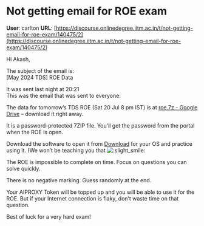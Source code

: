 # Not getting email for ROE exam

**User**: carlton
**URL**: [https://discourse.onlinedegree.iitm.ac.in/t/not-getting-email-for-roe-exam/140475/2](https://discourse.onlinedegree.iitm.ac.in/t/not-getting-email-for-roe-exam/140475/2)

Hi Akash,

The subject of the email is:  
[May 2024 TDS] ROE Data

It was sent last night at 20:21  
This was the email that was sent to everyone:

The data for tomorrow’s TDS ROE (Sat 20 Jul 8 pm IST) is at [roe.7z - Google Drive](https://drive.google.com/file/d/1CKBFzo-NXupLTkzKIvDoBtsL4WLGsNRk/view) – download it right away.

It is a password-protected 7ZIP file. You’ll get the password from the portal when the ROE is open.

Download the software to open it from [Download](https://www.7-zip.org/download.html) for your OS and practice using it. (We won’t be teaching you that ![:slight_smile:](https://emoji.discourse-cdn.com/google/slight_smile.png?v=12 ":slight_smile:")

The ROE is impossible to complete on time. Focus on questions you can solve quickly.

There is no negative marking. Guess randomly at the end.

Your AIPROXY Token will be topped up and you will be able to use it for the ROE. But if your Internet connection is flaky, don’t waste time on that question.

Best of luck for a very hard exam!
